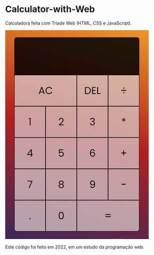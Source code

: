 # Calculator-with-Web
Calculadora feita com Tríade Web (HTML, CSS e JavaScript).

![Screenshot](print.png)

Este código foi feito em 2022, em um estudo da programação web.

